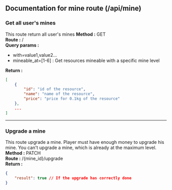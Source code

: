 ## Documentation for mine route (/api/mine)

### Get all user's mines
This route return all user's mines
**Method :** GET  
**Route :** /  
**Query params :**
- with=value1,value2...
- mineable_at=[1-6] : Get resources mineable with a specific mine level

**Return :**  
```json
[
    {
        "id": "id of the resource",
        "name": "name of the resource",
        "price": "price for 0.1kg of the resource"
    },
    ...
]
```
---
### Upgrade a mine
This route upgrade a mine. Player must have enough money to upgrade his mine. You can't upgrade a mine, which is already at the maximum level.  
**Method :** PATCH  
**Route :** /{mine_id}/upgrade  
**Return :**
```json
{
    "result": true // If the upgrade has correctly done
}
```